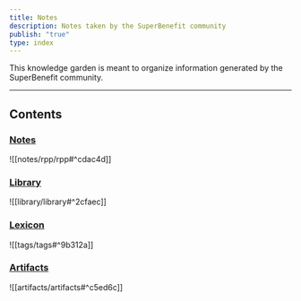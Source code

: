 ```yaml
---
title: Notes
description: Notes taken by the SuperBenefit community
publish: "true"
type: index
---
```


This knowledge garden is meant to organize information generated by the SuperBenefit community. 

---

## Contents

### [Notes](notes/notes.md)

![[notes/rpp/rpp#^cdac4d]]

### [Library](library/library.md)

![[library/library#^2cfaec]]

### [Lexicon](tags/tags.md)

![[tags/tags#^9b312a]]

### [Artifacts](artifacts/artifacts.md)

![[artifacts/artifacts#^c5ed6c]]

